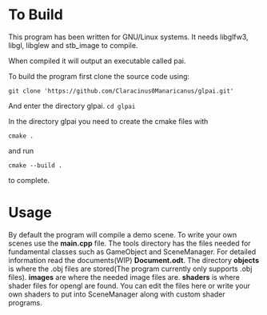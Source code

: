 # To Build
<p>This program has been written for GNU/Linux systems. It needs libglfw3, libgl, libglew and stb_image to compile.</p>
<p>When compiled it will output an executable called pai.</p>
<p>To build the program first clone the source code using:</p>
<code>git clone 'https://github.com/Claracinus0Manaricanus/glpai.git'</code>
<p>And enter the directory glpai.   <code>cd glpai</code></p>
<p>In the directory glpai you need to create the cmake files with</p>
<code>cmake .</code>
<p>and run</p>
<code>cmake --build .</code>
<p>to complete.</p>

# Usage
<p>By default the program will compile a demo scene. To write your own scenes use the <b>main.cpp</b> file.
The tools directory has the files needed for fundamental classes such as GameObject and SceneManager. For detailed information read the documents(WIP) <b>Document.odt</b>.
The directory <b>objects</b> is where the .obj files are stored(The program currently only supports .obj files). <b>images</b> are where the needed image files are.
<b>shaders</b> is where shader files for opengl are found. You can edit the files here or write your own shaders to put into SceneManager along with custom shader programs.</p>
